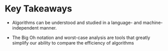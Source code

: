 # Key Takeaways

- Algorithms can be understood and studied in a language-
  and machine-independent manner.

- The Big Oh notation and worst-case analysis are tools
  that greatly simplify our ability to compare the efficiency of algorithms

<!-- TODO EXERCISE -->

